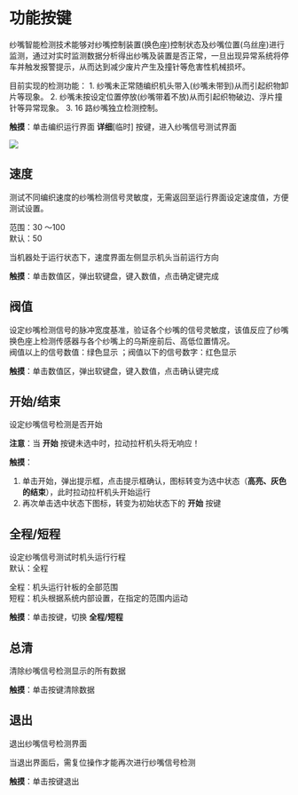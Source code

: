 # 功能按键

纱嘴智能检测技术能够对纱嘴控制装置\(换色座\)控制状态及纱嘴位置\(乌丝座\)进行监测，通过对实时监测数据分析得出纱嘴及装置是否正常，一旦出现异常系统将停车并触发报警提示，从而达到减少废片产生及撞针等危害性机械损坏。

目前实现的检测功能： 1. 纱嘴未正常随编织机头带入\(纱嘴未带到\)从而引起织物卸片等现象。 2. 纱嘴未按设定位置停放\(纱嘴带着不放\)从而引起织物破边、浮片撞针等异常现象。 3. 16 路纱嘴独立检测控制。

**触摸**：单击编织运行界面 **详细**\[临时\] 按键，进入纱嘴信号测试界面

![](../.gitbook/assets/sha-zui-zi-jian.jpg)

## 速度

测试不同编织速度的纱嘴检测信号灵敏度，无需返回至运行界面设定速度值，方便测试设置。

范围：30 ～100  
默认：50

当机器处于运行状态下，速度界面左侧显示机头当前运行方向

**触摸**：单击数值区，弹出软键盘，键入数值，点击确定键完成

## 阀值

设定纱嘴检测信号的脉冲宽度基准，验证各个纱嘴的信号灵敏度，该值反应了纱嘴换色座上检测传感器与各个纱嘴上的乌斯座前后、高低位置情况。   
阀值以上的信号数值：绿色显示 ；阀值以下的信号数字：红色显示

**触摸**：单击数值区，弹出软键盘，键入数值，点击确认键完成

## 开始/结束

设定纱嘴信号检测是否开始

**注意**：当 **开始** 按键未选中时，拉动拉杆机头将无响应！

**触摸**：

1. 单击开始，弹出提示框，点击提示框确认，图标转变为选中状态（**高亮、灰色的结束**），此时拉动拉杆机头开始运行
2. 再次单击选中状态下图标，转变为初始状态下的 **开始** 按键

## 全程/短程

设定纱嘴信号测试时机头运行行程  
默认：全程

全程：机头运行针板的全部范围  
短程：机头根据系统内部设置，在指定的范围内运动

**触摸**：单击按键，切换 **全程/短程**

## 总清

清除纱嘴信号检测显示的所有数据

**触摸**：单击按键清除数据

## 退出

退出纱嘴信号检测界面

当退出界面后，需复位操作才能再次进行纱嘴信号检测

**触摸**：单击按键退出

